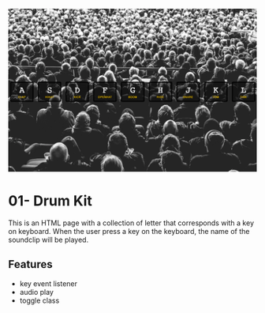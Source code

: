 ![App Screenshot](https://github.com/Huiclaire/JavaScript30/blob/master/01-JavaScript_Drum_Kit/images/js30-day1.png)


# 01- Drum Kit

This is an HTML page with a collection of letter that corresponds with a key on keyboard.
When the user press a key on the keyboard, the name of the soundclip will be played.


## Features

- key event listener
- audio play
- toggle class
